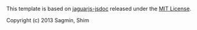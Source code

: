 This template is based on [jaguarjs-jsdoc](https://github.com/davidshimjs/jaguarjs-jsdoc)
released under the [MIT License](https://github.com/davidshimjs/jaguarjs-jsdoc/blob/master/LICENSE).

Copyright (c) 2013 Sagmin, Shim
